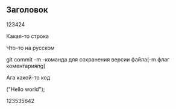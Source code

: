 ## Заголовок

123424

Какая-то строка

Что-то на русском

git commit -m -команда для сохранения версии файла(-m флаг коментарияпg)

Ага
какой-то код

("Hello world");

123535642